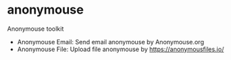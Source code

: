 # anonymouse
Anonymouse toolkit

- Anonymouse Email: Send email anonymouse by Anonymouse.org
- Anonymouse File: Upload file anonymouse by https://anonymousfiles.io/
